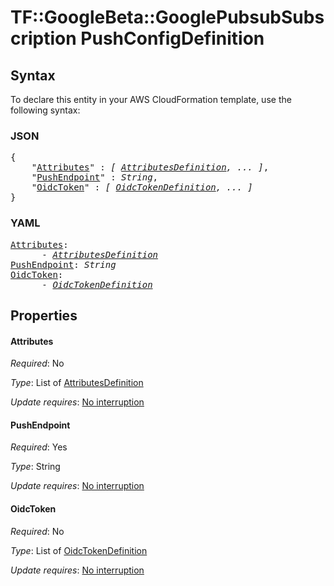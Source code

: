 # TF::GoogleBeta::GooglePubsubSubscription PushConfigDefinition

## Syntax

To declare this entity in your AWS CloudFormation template, use the following syntax:

### JSON

<pre>
{
    "<a href="#attributes" title="Attributes">Attributes</a>" : <i>[ <a href="attributesdefinition.md">AttributesDefinition</a>, ... ]</i>,
    "<a href="#pushendpoint" title="PushEndpoint">PushEndpoint</a>" : <i>String</i>,
    "<a href="#oidctoken" title="OidcToken">OidcToken</a>" : <i>[ <a href="oidctokendefinition.md">OidcTokenDefinition</a>, ... ]</i>
}
</pre>

### YAML

<pre>
<a href="#attributes" title="Attributes">Attributes</a>: <i>
      - <a href="attributesdefinition.md">AttributesDefinition</a></i>
<a href="#pushendpoint" title="PushEndpoint">PushEndpoint</a>: <i>String</i>
<a href="#oidctoken" title="OidcToken">OidcToken</a>: <i>
      - <a href="oidctokendefinition.md">OidcTokenDefinition</a></i>
</pre>

## Properties

#### Attributes

_Required_: No

_Type_: List of <a href="attributesdefinition.md">AttributesDefinition</a>

_Update requires_: [No interruption](https://docs.aws.amazon.com/AWSCloudFormation/latest/UserGuide/using-cfn-updating-stacks-update-behaviors.html#update-no-interrupt)

#### PushEndpoint

_Required_: Yes

_Type_: String

_Update requires_: [No interruption](https://docs.aws.amazon.com/AWSCloudFormation/latest/UserGuide/using-cfn-updating-stacks-update-behaviors.html#update-no-interrupt)

#### OidcToken

_Required_: No

_Type_: List of <a href="oidctokendefinition.md">OidcTokenDefinition</a>

_Update requires_: [No interruption](https://docs.aws.amazon.com/AWSCloudFormation/latest/UserGuide/using-cfn-updating-stacks-update-behaviors.html#update-no-interrupt)

